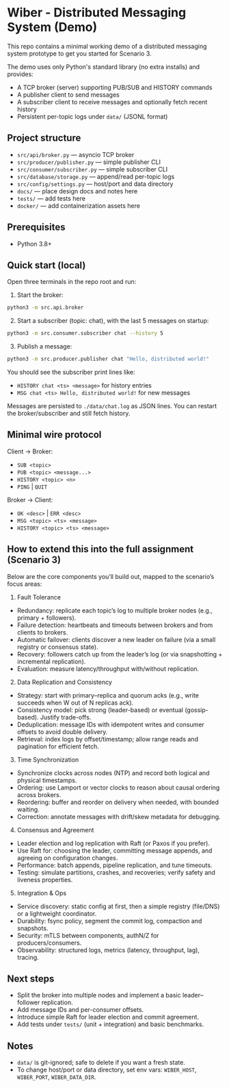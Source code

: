 # Wiber - Distributed Messaging System (Demo)

This repo contains a minimal working demo of a distributed messaging system prototype to get you started for Scenario 3.

The demo uses only Python's standard library (no extra installs) and provides:
- A TCP broker (server) supporting PUB/SUB and HISTORY commands
- A publisher client to send messages
- A subscriber client to receive messages and optionally fetch recent history
- Persistent per-topic logs under `data/` (JSONL format)

## Project structure

- `src/api/broker.py` — asyncio TCP broker
- `src/producer/publisher.py` — simple publisher CLI
- `src/consumer/subscriber.py` — simple subscriber CLI
- `src/database/storage.py` — append/read per-topic logs
- `src/config/settings.py` — host/port and data directory
- `docs/` — place design docs and notes here
- `tests/` — add tests here
- `docker/` — add containerization assets here

## Prerequisites
- Python 3.8+

## Quick start (local)
Open three terminals in the repo root and run:

1) Start the broker:

```bash
python3 -m src.api.broker
```

2) Start a subscriber (topic: chat), with the last 5 messages on startup:

```bash
python3 -m src.consumer.subscriber chat --history 5
```

3) Publish a message:

```bash
python3 -m src.producer.publisher chat "Hello, distributed world!"
```

You should see the subscriber print lines like:
- `HISTORY chat <ts> <message>` for history entries
- `MSG chat <ts> Hello, distributed world!` for new messages

Messages are persisted to `./data/chat.log` as JSON lines. You can restart the broker/subscriber and still fetch history.

## Minimal wire protocol
Client -> Broker:
- `SUB <topic>`
- `PUB <topic> <message...>`
- `HISTORY <topic> <n>`
- `PING` | `QUIT`

Broker -> Client:
- `OK <desc>` | `ERR <desc>`
- `MSG <topic> <ts> <message>`
- `HISTORY <topic> <ts> <message>`

## How to extend this into the full assignment (Scenario 3)
Below are the core components you’ll build out, mapped to the scenario’s focus areas:

1) Fault Tolerance
- Redundancy: replicate each topic’s log to multiple broker nodes (e.g., primary + followers).
- Failure detection: heartbeats and timeouts between brokers and from clients to brokers.
- Automatic failover: clients discover a new leader on failure (via a small registry or consensus state).
- Recovery: followers catch up from the leader’s log (or via snapshotting + incremental replication).
- Evaluation: measure latency/throughput with/without replication.

2) Data Replication and Consistency
- Strategy: start with primary–replica and quorum acks (e.g., write succeeds when W out of N replicas ack).
- Consistency model: pick strong (leader-based) or eventual (gossip-based). Justify trade-offs.
- Deduplication: message IDs with idempotent writes and consumer offsets to avoid double delivery.
- Retrieval: index logs by offset/timestamp; allow range reads and pagination for efficient fetch.

3) Time Synchronization
- Synchronize clocks across nodes (NTP) and record both logical and physical timestamps.
- Ordering: use Lamport or vector clocks to reason about causal ordering across brokers.
- Reordering: buffer and reorder on delivery when needed, with bounded waiting.
- Correction: annotate messages with drift/skew metadata for debugging.

4) Consensus and Agreement
- Leader election and log replication with Raft (or Paxos if you prefer).
- Use Raft for: choosing the leader, committing message appends, and agreeing on configuration changes.
- Performance: batch appends, pipeline replication, and tune timeouts.
- Testing: simulate partitions, crashes, and recoveries; verify safety and liveness properties.

5) Integration & Ops
- Service discovery: static config at first, then a simple registry (file/DNS) or a lightweight coordinator.
- Durability: fsync policy, segment the commit log, compaction and snapshots.
- Security: mTLS between components, authN/Z for producers/consumers.
- Observability: structured logs, metrics (latency, throughput, lag), tracing.

## Next steps
- Split the broker into multiple nodes and implement a basic leader–follower replication.
- Add message IDs and per-consumer offsets.
- Introduce simple Raft for leader election and commit agreement.
- Add tests under `tests/` (unit + integration) and basic benchmarks.

## Notes
- `data/` is git-ignored; safe to delete if you want a fresh state.
- To change host/port or data directory, set env vars: `WIBER_HOST`, `WIBER_PORT`, `WIBER_DATA_DIR`.
